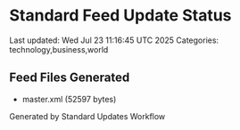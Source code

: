 # Standard Feed Update Status
Last updated: Wed Jul 23 11:16:45 UTC 2025
Categories: technology,business,world

## Feed Files Generated
- master.xml (52597 bytes)

Generated by Standard Updates Workflow
